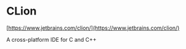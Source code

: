 # CLion

[https://www.jetbrains.com/clion/](https://www.jetbrains.com/clion/)

A cross-platform IDE for C and C++